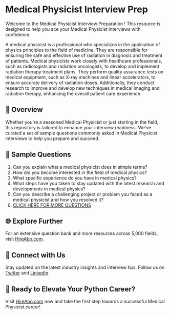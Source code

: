 # Medical Physicist Interview Prep

Welcome to the Medical Physicist Interview Preparation ! This resource is designed to help you ace your Medical Physicist interviews with confidence.

A medical physicist is a professional who specializes in the application of physics principles to the field of medicine. They are responsible for ensuring the safe and effective use of radiation in diagnosis and treatment of patients. Medical physicists work closely with healthcare professionals, such as radiologists and radiation oncologists, to develop and implement radiation therapy treatment plans. They perform quality assurance tests on medical equipment, such as X-ray machines and linear accelerators, to ensure accurate delivery of radiation doses. Additionally, they conduct research to improve and develop new techniques in medical imaging and radiation therapy, enhancing the overall patient care experience.

## 🚀 Overview

Whether you're a seasoned Medical Physicist or just starting in the field, this repository is tailored to enhance your interview readiness. We've curated a set of sample questions commonly asked in Medical Physicist interviews to help you prepare and succeed.

## 📝 Sample Questions

1. Can you explain what a medical physicist does in simple terms?
2. How did you become interested in the field of medical physics?
3. What specific experience do you have in medical physics?
4. What steps have you taken to stay updated with the latest research and developments in medical physics?
5. Can you describe a challenging project or problem you faced as a medical physicist and how you resolved it?
6. [CLICK HERE FOR MORE QUESTIONS](https://hireabo.com/job/5_0_20/Medical%20Physicist)

## 🌐 Explore Further

For an extensive question bank and more resources across 5,000 fields, visit [HireAbo.com](https://www.hireabo.com).

## 📱 Connect with Us

Stay updated on the latest industry insights and interview tips. Follow us on [Twitter](https://twitter.com/hireabo) and [LinkedIn](https://www.linkedin.com/in/hire-abo-3609972a8/).

## 🚀 Ready to Elevate Your Python Career?

Visit [HireAbo.com](https://www.hireabo.com) now and take the first step towards a successful Medical Physicist career!
